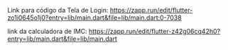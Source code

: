 Link para código da Tela de Login:
https://zapp.run/edit/flutter-zo1i0645o1j0?entry=lib/main.dart&file=lib/main.dart:0-7038

link da calculadora de IMC:
https://zapp.run/edit/flutter-z42g06cq42h0?entry=lib/main.dart&file=lib/main.dart
